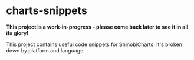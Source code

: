 charts-snippets
===============

**This project is a work-in-progress - please come back later to see it in all its glory!**

This project contains useful code snippets for ShinobiCharts. It's broken down by platform and language.
